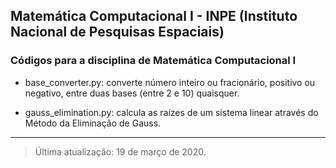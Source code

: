 ## Matemática Computacional I - INPE (Instituto Nacional de Pesquisas Espaciais)

### Códigos para a disciplina de Matemática Computacional I


- base_converter.py: converte número inteiro ou fracionário, positivo ou negativo, entre duas bases (entre 2 e 10) quaisquer.

- gauss_elimination.py: calcula as raízes de um sistema linear através do Método da Eliminação de Gauss. 

___
> Última atualização: 19 de março de 2020.
